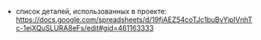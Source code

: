 - список деталей, использованных в проекте: https://docs.google.com/spreadsheets/d/19fjAEZ54coTJc1buBvYipIVnhTc-1ejXQuSLURA8eFs/edit#gid=461163333
